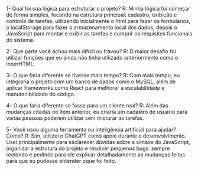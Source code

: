 1- Qual foi sua lógica para estruturar o projeto?
 R: Minha lógica foi começar de forma simples, focando na estrutura principal: cadastro, exibição e controle de tarefas, utilizando inicialmente o html para fazer os formularios, 
  o localStorage para fazer o armazenamento local dos dados, depois o JavaScript para montar e exibir as tarefas e cumprir os requisitos funcionais do sistema.

2- Que parte você achou mais difícil ou travou? 
 R: O maior desafio foi utilizar funções que eu ainda não tinha utilizado anteriormente como o innerHTML.

3- O que faria diferente se tivesse mais tempo? 
  R: Com mais tempo, eu integraria o projeto com um banco de dados como o MySQL, além de aplicar frameworks como React para melhorar a escalabilidade e manutenibilidade do código.

4- O que faria diferente se fosse para um cliente real?
  R: Além das mudanças citadas no item anterior, eu criaria um cadastro de usuário para varias pessoas poderem utilizar sem misturar as tarefas.

5- Você usou alguma ferramenta ou inteligência artificial para ajudar? Como?
  R: Sim, utilizei o ChatGPT como apoio durante o desenvolvimento. Usei principalmente para esclarecer dúvidas sobre a sintaxe do JavaScript, organizar a estrutura do projeto e
  resolver pequenos bugs. sempre reelendo e pedindo para ele explicar detalhadamente as mudanças feitas para que eu pudesse entender oque foi feito.
